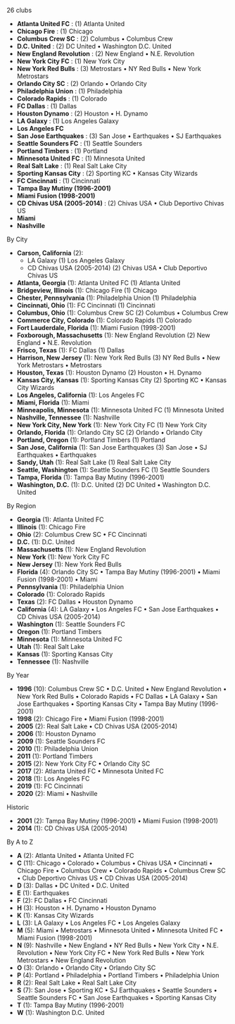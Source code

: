 26 clubs

- **Atlanta United FC** : (1) Atlanta United
- **Chicago Fire** : (1) Chicago
- **Columbus Crew SC** : (2) Columbus • Columbus Crew
- **D.C. United** : (2) DC United • Washington D.C. United
- **New England Revolution** : (2) New England • N.E. Revolution
- **New York City FC** : (1) New York City
- **New York Red Bulls** : (3) Metrostars • NY Red Bulls • New York Metrostars
- **Orlando City SC** : (2) Orlando • Orlando City
- **Philadelphia Union** : (1) Philadelphia
- **Colorado Rapids** : (1) Colorado
- **FC Dallas** : (1) Dallas
- **Houston Dynamo** : (2) Houston • H. Dynamo
- **LA Galaxy** : (1) Los Angeles Galaxy
- **Los Angeles FC**
- **San Jose Earthquakes** : (3) San Jose • Earthquakes • SJ Earthquakes
- **Seattle Sounders FC** : (1) Seattle Sounders
- **Portland Timbers** : (1) Portland
- **Minnesota United FC** : (1) Minnesota United
- **Real Salt Lake** : (1) Real Salt Lake City
- **Sporting Kansas City** : (2) Sporting KC • Kansas City Wizards
- **FC Cincinnati** : (1) Cincinnati
- **Tampa Bay Mutiny (1996-2001)**
- **Miami Fusion (1998-2001)**
- **CD Chivas USA (2005-2014)** : (2) Chivas USA • Club Deportivo Chivas US
- **Miami**
- **Nashville**




By City

- **Carson, California** (2): 
  - LA Galaxy  (1) Los Angeles Galaxy
  - CD Chivas USA (2005-2014)  (2) Chivas USA • Club Deportivo Chivas US
- **Atlanta, Georgia** (1): Atlanta United FC  (1) Atlanta United
- **Bridgeview, Illinois** (1): Chicago Fire  (1) Chicago
- **Chester, Pennsylvania** (1): Philadelphia Union  (1) Philadelphia
- **Cincinnati, Ohio** (1): FC Cincinnati  (1) Cincinnati
- **Columbus, Ohio** (1): Columbus Crew SC  (2) Columbus • Columbus Crew
- **Commerce City, Colorado** (1): Colorado Rapids  (1) Colorado
- **Fort Lauderdale, Florida** (1): Miami Fusion (1998-2001) 
- **Foxborough, Massachusetts** (1): New England Revolution  (2) New England • N.E. Revolution
- **Frisco, Texas** (1): FC Dallas  (1) Dallas
- **Harrison, New Jersey** (1): New York Red Bulls  (3) NY Red Bulls • New York Metrostars • Metrostars
- **Houston, Texas** (1): Houston Dynamo  (2) Houston • H. Dynamo
- **Kansas City, Kansas** (1): Sporting Kansas City  (2) Sporting KC • Kansas City Wizards
- **Los Angeles, California** (1): Los Angeles FC 
- **Miami, Florida** (1): Miami 
- **Minneapolis, Minnesota** (1): Minnesota United FC  (1) Minnesota United
- **Nashville, Tennessee** (1): Nashville 
- **New York City, New York** (1): New York City FC  (1) New York City
- **Orlando, Florida** (1): Orlando City SC  (2) Orlando • Orlando City
- **Portland, Oregon** (1): Portland Timbers  (1) Portland
- **San Jose, California** (1): San Jose Earthquakes  (3) San Jose • SJ Earthquakes • Earthquakes
- **Sandy, Utah** (1): Real Salt Lake  (1) Real Salt Lake City
- **Seattle, Washington** (1): Seattle Sounders FC  (1) Seattle Sounders
- **Tampa, Florida** (1): Tampa Bay Mutiny (1996-2001) 
- **Washington, D.C.** (1): D.C. United  (2) DC United • Washington D.C. United




By Region

- **Georgia** (1):   Atlanta United FC
- **Illinois** (1):   Chicago Fire
- **Ohio** (2):   Columbus Crew SC • FC Cincinnati
- **D.C.** (1):   D.C. United
- **Massachusetts** (1):   New England Revolution
- **New York** (1):   New York City FC
- **New Jersey** (1):   New York Red Bulls
- **Florida** (4):   Orlando City SC • Tampa Bay Mutiny (1996-2001) • Miami Fusion (1998-2001) • Miami
- **Pennsylvania** (1):   Philadelphia Union
- **Colorado** (1):   Colorado Rapids
- **Texas** (2):   FC Dallas • Houston Dynamo
- **California** (4):   LA Galaxy • Los Angeles FC • San Jose Earthquakes • CD Chivas USA (2005-2014)
- **Washington** (1):   Seattle Sounders FC
- **Oregon** (1):   Portland Timbers
- **Minnesota** (1):   Minnesota United FC
- **Utah** (1):   Real Salt Lake
- **Kansas** (1):   Sporting Kansas City
- **Tennessee** (1):   Nashville




By Year

- **1996** (10):   Columbus Crew SC • D.C. United • New England Revolution • New York Red Bulls • Colorado Rapids • FC Dallas • LA Galaxy • San Jose Earthquakes • Sporting Kansas City • Tampa Bay Mutiny (1996-2001)
- **1998** (2):   Chicago Fire • Miami Fusion (1998-2001)
- **2005** (2):   Real Salt Lake • CD Chivas USA (2005-2014)
- **2006** (1):   Houston Dynamo
- **2009** (1):   Seattle Sounders FC
- **2010** (1):   Philadelphia Union
- **2011** (1):   Portland Timbers
- **2015** (2):   New York City FC • Orlando City SC
- **2017** (2):   Atlanta United FC • Minnesota United FC
- **2018** (1):   Los Angeles FC
- **2019** (1):   FC Cincinnati
- **2020** (2):   Miami • Nashville




Historic

- **2001** (2):   Tampa Bay Mutiny (1996-2001) • Miami Fusion (1998-2001)
- **2014** (1):   CD Chivas USA (2005-2014)






By A to Z

- **A** (2): Atlanta United • Atlanta United FC
- **C** (11): Chicago • Colorado • Columbus • Chivas USA • Cincinnati • Chicago Fire • Columbus Crew • Colorado Rapids • Columbus Crew SC • Club Deportivo Chivas US • CD Chivas USA (2005-2014)
- **D** (3): Dallas • DC United • D.C. United
- **E** (1): Earthquakes
- **F** (2): FC Dallas • FC Cincinnati
- **H** (3): Houston • H. Dynamo • Houston Dynamo
- **K** (1): Kansas City Wizards
- **L** (3): LA Galaxy • Los Angeles FC • Los Angeles Galaxy
- **M** (5): Miami • Metrostars • Minnesota United • Minnesota United FC • Miami Fusion (1998-2001)
- **N** (9): Nashville • New England • NY Red Bulls • New York City • N.E. Revolution • New York City FC • New York Red Bulls • New York Metrostars • New England Revolution
- **O** (3): Orlando • Orlando City • Orlando City SC
- **P** (4): Portland • Philadelphia • Portland Timbers • Philadelphia Union
- **R** (2): Real Salt Lake • Real Salt Lake City
- **S** (7): San Jose • Sporting KC • SJ Earthquakes • Seattle Sounders • Seattle Sounders FC • San Jose Earthquakes • Sporting Kansas City
- **T** (1): Tampa Bay Mutiny (1996-2001)
- **W** (1): Washington D.C. United




